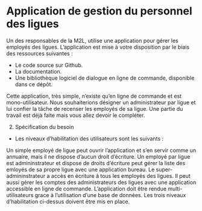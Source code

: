 # Application de gestion du personnel des ligues

 Un des responsables de la M2L, utilise une application pour gérer les employés des ligues. 
 L’application est mise à votre disposition par le biais des ressources suivantes :

* Le code source sur Github.
* La documentation.
* Une bibliothèque logiciel de dialogue en ligne de commande, disponible dans ce dépôt.

Cette application, très simple, n’existe qu’en ligne de commande et est mono-utilisateur. Nous souhaiterions désigner un administrateur par ligue et lui confier la tâche de recenser les employés de sa ligue. Une partie du travail est déjà faite mais vous allez devoir le compléter.

2.  Spécification du besoin

- Les niveaux d’habilitation des utilisateurs sont les suivants :

Un simple employé de ligue peut ouvrir l’application et s’en servir comme un annuaire, mais il ne dispose d’aucun droit d’écriture.
Un employé par ligue est admininstrateur et dispose de droits d’écriture peut gérer la liste des emloyés de sa propre ligue avec une application bureau.
Le super-admininstrateur a accès en écriture à tous les employés des ligues. Il peut aussi gérer les comptes des administrateurs des ligues avec une application accessible en ligne de commande.
L’application doit être rendue multi-utilisateurs grace à l’utilisation d’une base de données.
Les trois niveaux d’habilitation ci-dessus doivent être mis en place.
